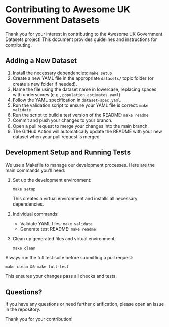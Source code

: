 # Contributing to Awesome UK Government Datasets

Thank you for your interest in contributing to the Awesome UK Government Datasets project! This document provides guidelines and instructions for contributing.

## Adding a New Dataset

1. Install the necessary dependencies: `make setup`
2. Create a new YAML file in the appropriate `datasets/` topic folder (or create a new folder if needed).
3. Name the file using the dataset name in lowercase, replacing spaces with underscores (e.g., `population_estimates.yaml`).
4. Follow the YAML specification in `dataset-spec.yaml`.
5. Run the validation script to ensure your YAML file is correct: `make validate`
6. Run the script to build a test version of the README: `make readme`
7. Commit and push your changes to your branch.
8. Open a pull request to merge your changes into the main branch.
8. The GitHub Action will automatically update the README with your new dataset when your pull request is merged.

## Development Setup and Running Tests

We use a Makefile to manage our development processes. Here are the main commands you'll need:

1. Set up the development environment:
   ```
   make setup
   ```
   This creates a virtual environment and installs all necessary dependencies.

2. Individual commands:
   - Validate YAML files: `make validate`
   - Generate test README: `make readme`

4. Clean up generated files and virtual environment:
   ```
   make clean
   ```

Always run the full test suite before submitting a pull request:
```
make clean && make full-test
```

This ensures your changes pass all checks and tests.

## Questions?

If you have any questions or need further clarification, please open an issue in the repository.

Thank you for your contribution!